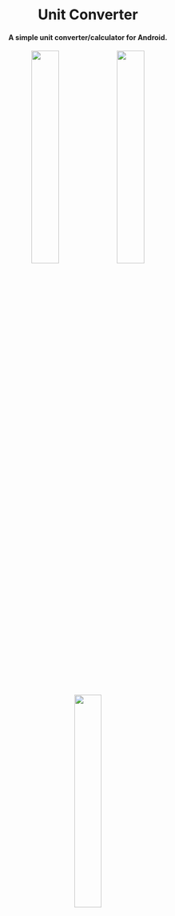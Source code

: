 <div align="center">
  
# Unit Converter
  
#### A simple unit converter/calculator for Android.
  
<img src="https://github.com/ddmetz/unit-converter/assets/77217897/89a38554-30dd-4147-9f1f-8936a7b881d1" width="33%"/>
<img src="https://github.com/ddmetz/unit-converter/assets/77217897/9ffdf9ca-3e4c-411b-b660-6dd3e93dc774" width="33%"/>
<img src="https://github.com/ddmetz/unit-converter/assets/77217897/b092e24d-7bc1-4d76-8725-d70bd1e9375a" width="33%"/>
